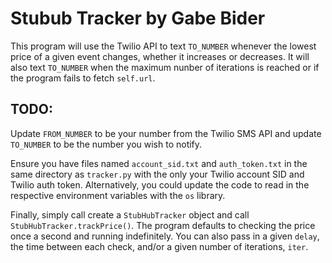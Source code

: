 # Stubub Tracker by Gabe Bider
This program will use the Twilio API to text `TO_NUMBER` whenever the lowest price of a given event changes, whether it increases or decreases. It will also text `TO_NUMBER` when the maximum nunber of iterations is reached or if the program fails to fetch `self.url`.

## TODO:
Update `FROM_NUMBER` to be your number from the Twilio SMS API and update `TO_NUMBER` to be the number you wish to notify.

Ensure you have files named `account_sid.txt` and `auth_token.txt` in the same directory as `tracker.py` with the only your Twilio account SID and Twilio auth token. Alternatively, you could update the code to read in the respective environment variables with the `os` library.

Finally, simply call create a `StubHubTracker` object and call `StubHubTracker.trackPrice()`. The program defaults to checking the price once a second and running indefinitely. You can also pass in a given `delay`, the time between each check, and/or a given number of iterations, `iter`.